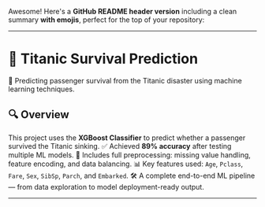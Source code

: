 Awesome! Here's a **GitHub README header version** including a clean summary **with emojis**, perfect for the top of your repository:

---

# 🚢 Titanic Survival Prediction

🎯 Predicting passenger survival from the Titanic disaster using machine learning techniques.

## 🔍 Overview

This project uses the **XGBoost Classifier** to predict whether a passenger survived the Titanic sinking.
✅ Achieved **89% accuracy** after testing multiple ML models.
🧼 Includes full preprocessing: missing value handling, feature encoding, and data balancing.
📊 Key features used: `Age`, `Pclass`, `Fare`, `Sex`, `SibSp`, `Parch`, and `Embarked`.
🛠️ A complete end-to-end ML pipeline — from data exploration to model deployment-ready output.

---


